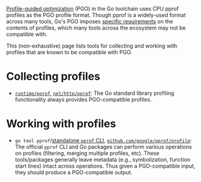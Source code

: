 [Profile-guided optimization](https://go.dev/doc/pgo) (PGO) in the Go toolchain uses CPU pprof profiles as the PGO profile format. Though pprof is a widely-used format across many tools, Go's PGO imposes [specific requirements](https://go.dev/doc/pgo#alternative-sources) on the contents of profiles, which many tools across the ecosystem may not be compatible with.

This (non-exhaustive) page lists tools for collecting and working with profiles that are known to be compatible with PGO.

# Collecting profiles

* [`runtime/pprof`](https://pkg.go.dev/runtime/pprof), [`net/http/pprof`](https://pkg.go.dev/net/http/pprof): The Go standard library profiling functionality always provides PGO-compatible profiles.

# Working with profiles

* `go tool pprof`/[standalone `pprof` CLI](https://github.com/google/pprof), [`github.com/google/pprof/profile`](https://pkg.go.dev/github.com/google/pprof/profile): The official `pprof` CLI and Go packages can perform various operations on profiles (filtering, merging multiple profiles, etc). These tools/packages generally leave metadata (e.g., symbolization, function start lines) intact across operations. Thus given a PGO-compatible input, they should produce a PGO-compatible output.